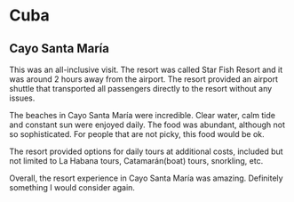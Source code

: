 # Cuba

## Cayo Santa María
This was an all-inclusive visit. The resort was called Star Fish Resort and it was around 2 hours away from the airport. The resort provided an airport shuttle that transported all passengers directly to the resort without any issues.

The beaches in Cayo Santa María were incredible. Clear water, calm tide and constant sun were enjoyed daily. The food was abundant, although not so sophisticated. For people that are not picky, this food would be ok.

The resort provided options for daily tours at additional costs, included but not limited to La Habana tours, Catamarán(boat) tours, snorkling, etc.

Overall, the resort experience in Cayo Santa María was amazing. Definitely something I would consider again.